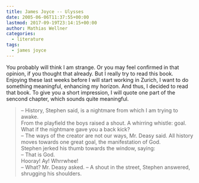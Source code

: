 ```yaml
---
title: James Joyce -- Ulysses
date: 2005-06-06T11:37:55+00:00
lastmod: 2017-09-19T23:14:15+00:00
author: Mathias Wellner
categories:
  - literature
tags:
  - james joyce
---
```

You probably will think I am strange. Or you may feel confirmed in that opinion, if you thought that already. But I really try to read this book. Enjoying these last weeks before I will start working in Zurich, I want to do something meaningful, enhancing my horizon. And thus, I decided to read that book. To give you a short impression, I will quote one part of the sencond chapter, which sounds quite meaningful.

<blockquote class="blockquote">
&ndash; History, Stephen said, is a nightmare from which I am trying to awake.<br>
From the playfield the boys raised a shout. A whirring whistle: goal. What if the nightmare gave you a back kick? <br>
&ndash; The ways of the creator are not our ways, Mr. Deasy said. All history moves towards one great goal, the manifestation of God.<br>
Stephen jerked his thumb towards the window, saying:<br>
&ndash; That is God.<br>
Hooray! Ay! Whrrwhee!<br>
&ndash; What? Mr. Deasy asked. 
&ndash; A shout in the street, Stephen answered, shrugging his shoulders.
</blockquote>